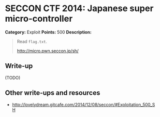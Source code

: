 # SECCON CTF 2014: Japanese super micro-controller

**Category:** Exploit
**Points:** 500
**Description:**

> Read `flag.txt`.
>
> <http://micro.pwn.seccon.jp/sh/>

## Write-up

(TODO)

## Other write-ups and resources

* <http://lovelydream.gitcafe.com/2014/12/08/seccon/#Exploitation_500_SH>
